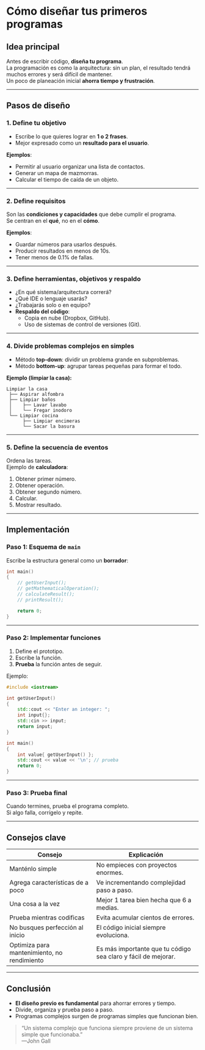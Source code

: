 # Cómo diseñar tus primeros programas

## Idea principal
Antes de escribir código, **diseña tu programa**.  
La programación es como la arquitectura: sin un plan, el resultado tendrá muchos errores y será difícil de mantener.  
Un poco de planeación inicial **ahorra tiempo y frustración**.

---

## Pasos de diseño

### 1. Define tu objetivo
- Escribe lo que quieres lograr en **1 o 2 frases**.  
- Mejor expresado como un **resultado para el usuario**.  

**Ejemplos**:
- Permitir al usuario organizar una lista de contactos.
- Generar un mapa de mazmorras.
- Calcular el tiempo de caída de un objeto.

---

### 2. Define requisitos
Son las **condiciones y capacidades** que debe cumplir el programa.  
Se centran en el **qué**, no en el **cómo**.

**Ejemplos**:
- Guardar números para usarlos después.
- Producir resultados en menos de 10s.
- Tener menos de 0.1% de fallas.

---

### 3. Define herramientas, objetivos y respaldo
- ¿En qué sistema/arquitectura correrá?
- ¿Qué IDE o lenguaje usarás?
- ¿Trabajarás solo o en equipo?
- **Respaldo del código**:
  - Copia en nube (Dropbox, GitHub).
  - Uso de sistemas de control de versiones (Git).

---

### 4. Divide problemas complejos en simples
- Método **top-down**: dividir un problema grande en subproblemas.  
- Método **bottom-up**: agrupar tareas pequeñas para formar el todo.

**Ejemplo (limpiar la casa):**
```
Limpiar la casa
 ├── Aspirar alfombra
 ├── Limpiar baños
 │    ├── Lavar lavabo
 │    └── Fregar inodoro
 └── Limpiar cocina
      ├── Limpiar encimeras
      └── Sacar la basura
```

---

### 5. Define la secuencia de eventos
Ordena las tareas.  
Ejemplo de **calculadora**:
1. Obtener primer número.
2. Obtener operación.
3. Obtener segundo número.
4. Calcular.
5. Mostrar resultado.

---

## Implementación

### Paso 1: Esquema de `main`
Escribe la estructura general como un **borrador**:
```cpp
int main()
{
    // getUserInput();
    // getMathematicalOperation();
    // calculateResult();
    // printResult();

    return 0;
}
```

---

### Paso 2: Implementar funciones
1. Define el prototipo.
2. Escribe la función.
3. **Prueba** la función antes de seguir.

Ejemplo:
```cpp
#include <iostream>

int getUserInput()
{
    std::cout << "Enter an integer: ";
    int input{};
    std::cin >> input;
    return input;
}

int main()
{
    int value{ getUserInput() };
    std::cout << value << '\n'; // prueba
    return 0;
}
```

---

### Paso 3: Prueba final
Cuando termines, prueba el programa completo.  
Si algo falla, corrígelo y repite.

---

## Consejos clave

| Consejo | Explicación |
|---------|-------------|
| Manténlo simple | No empieces con proyectos enormes. |
| Agrega características de a poco | Ve incrementando complejidad paso a paso. |
| Una cosa a la vez | Mejor 1 tarea bien hecha que 6 a medias. |
| Prueba mientras codificas | Evita acumular cientos de errores. |
| No busques perfección al inicio | El código inicial siempre evoluciona. |
| Optimiza para mantenimiento, no rendimiento | Es más importante que tu código sea claro y fácil de mejorar. |

---

## Conclusión
- **El diseño previo es fundamental** para ahorrar errores y tiempo.  
- Divide, organiza y prueba paso a paso.  
- Programas complejos surgen de programas simples que funcionan bien.

> “Un sistema complejo que funciona siempre proviene de un sistema simple que funcionaba.”  
> —John Gall
